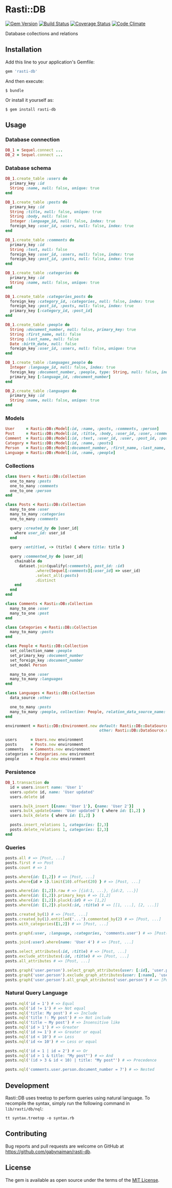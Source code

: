 # Rasti::DB

[![Gem Version](https://badge.fury.io/rb/rasti-db.svg)](https://rubygems.org/gems/rasti-db)
[![Build Status](https://travis-ci.org/gabynaiman/rasti-db.svg?branch=master)](https://travis-ci.org/gabynaiman/rasti-db)
[![Coverage Status](https://coveralls.io/repos/github/gabynaiman/rasti-db/badge.svg?branch=master)](https://coveralls.io/github/gabynaiman/rasti-db?branch=master)
[![Code Climate](https://codeclimate.com/github/gabynaiman/rasti-db.svg)](https://codeclimate.com/github/gabynaiman/rasti-db)

Database collections and relations

## Installation

Add this line to your application's Gemfile:

```ruby
gem 'rasti-db'
```

And then execute:

    $ bundle

Or install it yourself as:

    $ gem install rasti-db

## Usage

### Database connection

```ruby
DB_1 = Sequel.connect ...
DB_2 = Sequel.connect ...
```

### Database schema

```ruby
DB_1.create_table :users do
  primary_key :id
  String :name, null: false, unique: true
end

DB_1.create_table :posts do
  primary_key :id
  String :title, null: false, unique: true
  String :body, null: false
  Integer :language_id, null: false, index: true
  foreign_key :user_id, :users, null: false, index: true
end

DB_1.create_table :comments do
  primary_key :id
  String :text, null: false
  foreign_key :user_id, :users, null: false, index: true
  foreign_key :post_id, :posts, null: false, index: true
end

DB_1.create_table :categories do
  primary_key :id
  String :name, null: false, unique: true
end

DB_1.create_table :categories_posts do
  foreign_key :category_id, :categories, null: false, index: true
  foreign_key :post_id, :posts, null: false, index: true
  primary_key [:category_id, :post_id]
end

DB_1.create_table :people do
  String :document_number, null: false, primary_key: true
  String :first_name, null: false
  String :last_name, null: false
  Date :birth_date, null: false
  foreign_key :user_id, :users, null: false, unique: true
end

DB_1.create_table :languages_people do
  Integer :language_id, null: false, index: true
  foreign_key :document_number, :people, type: String, null: false, index: true
  primary_key [:language_id, :document_number]
end

DB_2.create_table :languages do
  primary_key :id
  String :name, null: false, unique: true
end
```

### Models

```ruby
User     = Rasti::DB::Model[:id, :name, :posts, :comments, :person]
Post     = Rasti::DB::Model[:id, :title, :body, :user_id, :user, :comments, :categories]
Comment  = Rasti::DB::Model[:id, :text, :user_id, :user, :post_id, :post]
Category = Rasti::DB::Model[:id, :name, :posts]
Person   = Rasti::DB::Model[:document_number, :first_name, :last_name, :birth_date, :user_id, :user]
Language = Rasti::DB::Model[:id, :name, :people]
```

### Collections

```ruby
class Users < Rasti::DB::Collection
  one_to_many :posts
  one_to_many :comments
  one_to_one :person
end

class Posts < Rasti::DB::Collection
  many_to_one :user
  many_to_many :categories
  one_to_many :comments

  query :created_by do |user_id| 
    where user_id: user_id
  end
  
  query :entitled, -> (title) { where title: title }

  query :commented_by do |user_id|
    chainable do
      dataset.join(qualify(:comments), post_id: :id)
             .where(Sequel[:comments][:user_id] => user_id)
             .select_all(:posts)
             .distinct
    end
  end
end

class Comments < Rasti::DB::Collection
  many_to_one :user
  many_to_one :post
end

class Categories < Rasti::DB::Collection
  many_to_many :posts
end

class People < Rasti::DB::Collection
  set_collection_name :people
  set_primary_key :document_number
  set_foreign_key :document_number
  set_model Person

  many_to_one :user
  many_to_many :languages
end

class Languages < Rasti::DB::Collection
  data_source :other

  one_to_many :posts
  many_to_many :people, collection: People, relation_data_source_name: :default
end

environment = Rasti::DB::Environment.new default: Rasti::DB::DataSource.new(DB_1),
                                         other: Rasti::DB::DataSource.new(DB_2, 'custom_schema')

users      = Users.new environment
posts      = Posts.new environment
comments   = Comments.new environment
categories = Categories.new environment
people     = People.new environment
```

### Persistence

```ruby
DB_1.transaction do
  id = users.insert name: 'User 1'
  users.update id, name: 'User updated'
  users.delete id

  users.bulk_insert [{name: 'User 1'}, {name: 'User 2'}]
  users.bulk_update(name: 'User updated') { where id: [1,2] }
  users.bulk_delete { where id: [1,2] }

  posts.insert_relations 1, categories: [2,3]
  posts.delete_relations 1, categories: [2,3]
end
```

### Queries

```ruby
posts.all # => [Post, ...]
posts.first # => Post
posts.count # => 1

posts.where(id: [1,2]) # => [Post, ...]
posts.where{id > 1}.limit(10).offset(20) } # => [Post, ...]

posts.where(id: [1,2]).raw # => [{id:1, ...}, {id:2, ...}]
posts.where(id: [1,2]).primary_keys # => [1,2]
posts.where(id: [1,2]).pluck(:id) # => [1,2]
posts.where(id: [1,2]).pluck(:id, :title) # => [[1, ...], [2, ...]]

posts.created_by(1) # => [Post, ...]
posts.created_by(1).entitled('...').commented_by(2) # => [Post, ...]
posts.with_categories([1,2]) # => [Post, ...]

posts.graph(:user, :language, :categories, 'comments.user') # => [Post(User, Language, [Categories, ...], [Comments(User)]), ...]

posts.join(:user).where(name: 'User 4') # => [Post, ...]

posts.select_attributes(:id, :title) # => [Post, ...]
posts.exclude_attributes(:id, :title) # => [Post, ...]
posts.all_attributes # => [Post, ...]

posts.graph('user.person').select_graph_attributes(user: [:id], 'user.person': [:last_name, :user_id]) # => [Post, ...]
posts.graph('user.person').exclude_graph_attributes(user: [:name], 'user.person': [:first_name, :last_name]) # => [Post, ...]
posts.graph('user.person').all_graph_attributes('user.person') # => [Post, ...]
```
### Natural Query Language

```ruby
posts.nql('id = 1') # => Equal
posts.nql('id != 1') # => Not equal
posts.nql('title: My post') # => Include
posts.nql('title !: My post') # => Not include
posts.nql('title ~ My post') # => Insensitive like
posts.nql('id > 1') # => Greater
posts.nql('id >= 1') # => Greater or equal
posts.nql('id < 10') # => Less
posts.nql('id <= 10') # => Less or equal

posts.nql('id = 1 | id = 2') # => Or
posts.nql('id > 1 & title: "My post"') # => And
posts.nql('(id > 3 & id < 10) | title: "My post"') # => Precedence

posts.nql('comments.user.person.document_number = 7') # => Nested
```

## Development

Rasti::DB uses treetop to perform queries using natural language. To recompile the syntax, simply run the following command in `lib/rasti/db/nql`:

```
tt syntax.treetop -o syntax.rb
```

## Contributing

Bug reports and pull requests are welcome on GitHub at https://github.com/gabynaiman/rasti-db.


## License

The gem is available as open source under the terms of the [MIT License](http://opensource.org/licenses/MIT).

